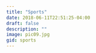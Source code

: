 ```yaml
---
title: "Sports"
date: 2018-06-11T22:51:25-04:00
draft: false
description: ""
image: pic09.jpg
gid: sports
---
```

